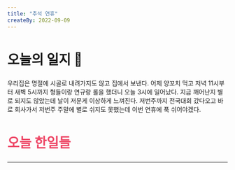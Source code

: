 ```yaml
---
title: "추석 연휴"
createBy: 2022-09-09
---
```


##  <h2 style="font-size: 30px">오늘의 일지 🎪</h2>
우리집은 명절에 시골로 내려가지도 않고 집에서 보낸다. 어제 양꼬치 먹고 저녁 11시부터 새벽 5시까지 형들이랑 연규랑 롤을 했더니 오늘 3시에 일어났다. 지금 깨어난지 별로 되지도 않았는데 날이 저문게 이상하게 느껴진다. 저번주까지 전국대회 갔다오고 바로 회사가서 저번주 주말에 별로 쉬지도 못했는데 이번 연휴에 푹 쉬어야겠다. 


## <h2 style="color: #ee4867; font-size: 30px">오늘 한일들</h2>
--- 